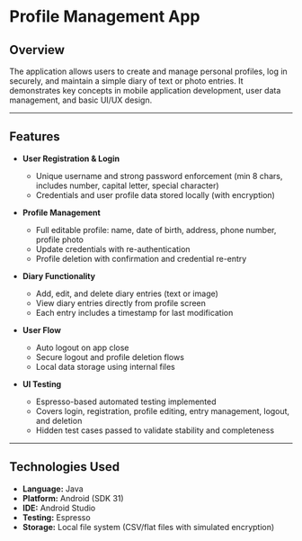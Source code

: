 # Profile Management App 

## Overview

The application allows users to create and manage personal profiles, log in securely, and maintain a simple diary of text or photo entries. It demonstrates key concepts in mobile application development, user data management, and basic UI/UX design.

---

## Features

- **User Registration & Login**
  - Unique username and strong password enforcement (min 8 chars, includes number, capital letter, special character)
  - Credentials and user profile data stored locally (with encryption)

- **Profile Management**
  - Full editable profile: name, date of birth, address, phone number, profile photo
  - Update credentials with re-authentication
  - Profile deletion with confirmation and credential re-entry

- **Diary Functionality**
  - Add, edit, and delete diary entries (text or image)
  - View diary entries directly from profile screen
  - Each entry includes a timestamp for last modification

- **User Flow**
  - Auto logout on app close
  - Secure logout and profile deletion flows
  - Local data storage using internal files

- **UI Testing**
  - Espresso-based automated testing implemented
  - Covers login, registration, profile editing, entry management, logout, and deletion
  - Hidden test cases passed to validate stability and completeness

---

## Technologies Used

- **Language:** Java  
- **Platform:** Android (SDK 31)  
- **IDE:** Android Studio  
- **Testing:** Espresso  
- **Storage:** Local file system (CSV/flat files with simulated encryption)
